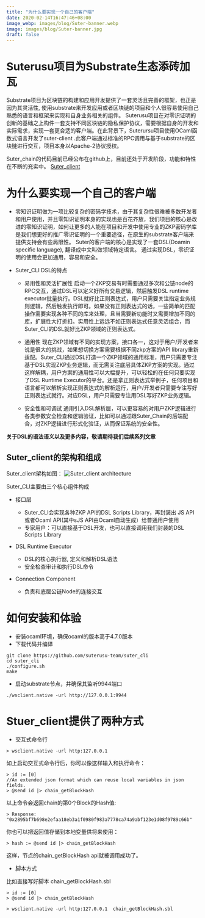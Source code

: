 ```yaml
---
title: "为什么要实现一个自己的客户端"
date: 2020-02-14T16:47:46+08:00
image_webp: images/blog/Suter-banner.webp
image: images/blog/Suter-banner.jpg
draft: false
---
```


# Suterusu项目为Substrate生态添砖加瓦
Substrate项目为区块链的构建和应用开发提供了一套灵活且完善的框架，也正是因为其灵活性, 使用substrate来开发应用或者区块链的项目和个人很容易使用自己熟悉的语言和框架来实现和自身业务相关的组件。 Suterusu项目在对零识证明的创新的基础之上构件一套支持不同区块链的隐私保护协议，需要根据自身的开发和实际需求，实现一套更合适的客户端。在此背景下，Suterursu项目使用OCaml函数式语言开发了suter-client .此客户端通过标准的RPC调用与基于substrate的区块链进行交互，项目本身以Apache-2协议授权。

Suter_chain的代码目前已经公布在github上，目前还处于开发阶段，功能和特性在不断的充实中。 [Suter_client](https://github.com/suterusu-team/suter_cli)


# 为什么要实现一个自己的客户端

* 零知识证明做为一项比较复杂的密码学技术，由于其复杂性很难被多数开发者和用户使用，并且零知识证明本身的实现也是百花齐放，我们项目的核心是改进的零知识证明，如何让更多的人能在项目和开发中使用专业的ZKP密码学库是我们想更好的推广零识证明的一个重要途径，在原生的substrate客户端来提供支持会有些局限性。
Suter的客户端的核心是实现了一套DSL(Doamin specific language), 翻译成中文叫做领域特定语言。 通过实现DSL，零识证明的使用会更加通用，容易和安全。 

* Suter_CLI DSL的特点
  * 易用性和灵活扩展性
启动一个ZKP交易有时需要通过多次和公链node的RPC交互，通过DSL可以定义好所有交易逻辑，然后触发DSL runtime executor批量执行。DSL就好比正则表达式，用户只需要关注指定业务规则逻辑，然后触发执行即可。如果没有正则表达式的话，一些简单的匹配操作需要实现各种不同的库来处理，且当需要新功能时又需要增加不同的库，扩展性大打折扣。实用性上远远不如正则表达式任意灵活组合，而Suter_CLI的DSL就好比ZKP领域的正则表达式。

  * 通用性
现在ZKP领域有不同的实现方案，接口各一，这对于用户/开发者来说是很大的挑战，如果想切换方案需要根据不同zkp方案的API library重新适配。Suter_CLI通过DSL打造一个ZKP领域的通用标准，用户只需要专注基于DSL实现ZKP业务逻辑，而无需关注底层具体ZKP方案的实现。通过这样解耦，用户方案的通用性可以大幅提升，可以轻松的在任何只要实现了DSL Runtime Executor的平台。还是拿正则表达式举例子，任何项目和语言都可以解析实现正则表达式的解析运行，用户/开发者只需要专注写好正则表达式就行。对应DSL，用户只需要专注用DSL写好ZKP业务逻辑。

  * 安全性和可调试
通用引入DSL解析层，可以更容易的对用户ZKP逻辑进行各类参数安全检查和逻辑验证，比如可以通过跟Suter_Chain的后端配合，对ZKP逻辑进行形式化验证，从而保证系统的安全性。

**关于DSL的语法语义以及更多内容，敬请期待我们后续系列文章** 

## Suter_client的架构和组成
Suter_client架构如图：
![Suter_client architecture](/images/blog/suter_cli.jpg)

Suter_CLI主要由三个核心组件构成
* 接口层
  * Suter_CLI会实现各种ZKP API的DSL Scripts Library，再封装出 JS API或者Ocaml API(其中sJS API由Ocaml自动生成）给普通用户使用
  * 专家用户：可以直接基于DSL开发，也可以直接调用我们封装的DSL Scripts Library

* DSL Runtime Executor
  * DSL的核心执行器, 定义和解析DSL语法
  * 安全检查审计和执行DSL命令

* Connection Component
  * 负责和底层公链Node的连接交互

# 如何安装和体验
  * 安装ocaml环境，确保ocaml的版本高于4.7.0版本
  * 下载代码并编译
```
git clone https://github.com/suterusu-team/suter_cli 
cd suter_cli
./configure.sh 
make 
```
* 启动substrate节点，并确保其监听9944端口
 
```
./wsclient.native -url http://127.0.0.1:9944
```

# Stuer_client提供了两种方式
* 交互式命令行

```
> wsclient.native -url http:127.0.0.1
```

如上启动交互式命令行后，你可以像这样输入和执行命令：

```
> id := [0]
//An extended json format which can reuse local variables in json fields.
> @send id |> chain_getBlockHash
```

以上命令会返回chain的第0个Block的Hash值:

```
> Response: "0x2895bf7b698e2efaa18eb3a1f0980f983a7778ca74a9abf123e1d08f9789c66b"
```

你也可以把返回值存储到本地变量供将来使用：

```
> hash := @send id |> chain_getBlockHash
```

这样，节点的chain_getBlockHash api就被调用成功了。

* 脚本方式

比如直接写好脚本
chain_getBlockHash.sbl

```
> id := [0]
> @send id |> chain_getBlockHash
```

```
> wsclient.native -url http:127.0.0.1  chain_getBlockHash.sbl
```





